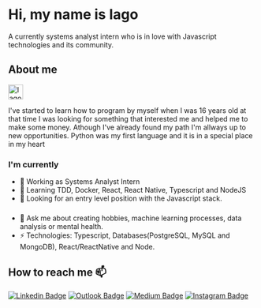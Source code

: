 # Hi, my name is Iago
A currently systems analyst intern who is in love with Javascript technologies and its community.

## About me

<a href="https://dev.to/iagxferreira">
  <img src="https://d2fltix0v2e0sb.cloudfront.net/dev-badge.svg" alt="Iago Ferreira's DEV Profile" height="30" width="30">
</a>

I've started to learn how to program by myself when I was 16 years old
at that time I was looking for something that interested me and helped me to make some money. 
Athough I've already found my path I'm allways up to new opportunities. 
Python was my first language and it is in a special place in my heart

### I'm currently 
- 🔭 Working as Systems Analyst Intern
- 🌱 Learning TDD, Docker, React, React Native, Typescript and NodeJS
- 🧐 Looking for an entry level position with the Javascript stack.
###

- 💬 Ask me about creating hobbies, machine learning processes, data analysis or mental health.
- ⚡ Technologies: Typescript, Databases(PostgreSQL, MySQL and MongoDB), React/ReactNative and Node.

## How to reach me 📫
[![Linkedin Badge](https://img.shields.io/badge/-LinkedIn-blue?style=flat-square&logo=Linkedin&logoColor=white&link=https://www.linkedin.com/in/iagxferreira/)](https://www.linkedin.com/in/iagxferreira/)
[![Outlook Badge](https://img.shields.io/badge/-eMail-blue?style=flat-square&logo=Mail&logoColor=white&link=mailto:iago-ferreira@outlook.com)](mailto:iago-ferreira@outlook.com)
[![Medium Badge](https://img.shields.io/badge/-Medium-black?style=flat-square&logo=Medium&logoColor=white&link=https://medium.com/@iagxferreira)](https://medium.com/@iagxferreira)
[![Instagram Badge](https://img.shields.io/badge/-Instagram-dd2a7b?style=flat-square&logo=Instagram&logoColor=white&link=https://www.instagram.com/iagxferreira/)](https://www.instagram.com/iagxferreira/)
